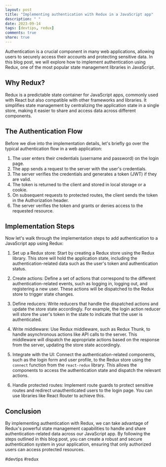 ```yaml
---
layout: post
title: "Implementing authentication with Redux in a JavaScript app"
description: " "
date: 2023-09-14
tags: [devtips, redux]
comments: true
share: true
---
```


Authentication is a crucial component in many web applications, allowing users to securely access their accounts and protecting sensitive data. In this blog post, we will explore how to implement authentication using Redux, one of the most popular state management libraries in JavaScript.

## Why Redux?

Redux is a predictable state container for JavaScript apps, commonly used with React but also compatible with other frameworks and libraries. It simplifies state management by centralizing the application state in a single store, making it easier to share and access data across different components.

## The Authentication Flow

Before we dive into the implementation details, let's briefly go over the typical authentication flow in a web application:

1. The user enters their credentials (username and password) on the login page.
2. The app sends a request to the server with the user's credentials.
3. The server verifies the credentials and generates a token (JWT) if they are valid.
4. The token is returned to the client and stored in local storage or a cookie.
5. On subsequent requests to protected routes, the client sends the token in the Authorization header.
6. The server verifies the token and grants or denies access to the requested resource.

## Implementation Steps

Now let's walk through the implementation steps to add authentication to a JavaScript app using Redux:

1. Set up a Redux store: Start by creating a Redux store using the Redux library. This store will hold the application state, including the authentication-related data such as the user's token and authentication status.

2. Create actions: Define a set of actions that correspond to the different authentication-related events, such as logging in, logging out, and registering a new user. These actions will be dispatched to the Redux store to trigger state changes.

3. Define reducers: Write reducers that handle the dispatched actions and update the store state accordingly. For example, the login action reducer will store the user's token in the state to indicate that the user is authenticated.

4. Write middleware: Use Redux middleware, such as Redux Thunk, to handle asynchronous actions like API calls to the server. This middleware will dispatch the appropriate actions based on the response from the server, updating the store state accordingly.

5. Integrate with the UI: Connect the authentication-related components, such as the login form and user profile, to the Redux store using the `connect` function from the `react-redux` library. This allows the components to access the authentication state and dispatch the relevant actions.

6. Handle protected routes: Implement route guards to protect sensitive routes and redirect unauthenticated users to the login page. You can use libraries like React Router to achieve this.

## Conclusion

By implementing authentication with Redux, we can take advantage of Redux's powerful state management capabilities to handle and share authentication-related data across our JavaScript app. By following the steps outlined in this blog post, you can create a robust and secure authentication system in your application, ensuring that only authorized users can access protected resources.

#devtips #redux